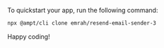 To quickstart your app, run the following command: 

```bash
npx @ampt/cli clone emrah/resend-email-sender-3
```

Happy coding!